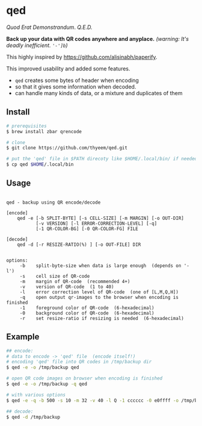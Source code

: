 # qed

_Quod Erat Demonstrandum_. _Q.E.D._

__Back up your data with QR codes anywhere and anyplace.__  _(warning: It's deadly inefficient. `'-']b`)_

This highly inspired by https://github.com/alisinabh/paperify.

This improved usability and added some features.

- `qed` creates some bytes of header when encoding
- so that it gives some information when decoded.
- can handle many kinds of data, or a mixture and duplicates of them



## Install
```sh
# prerequisites
$ brew install zbar qrencode

# clone
$ git clone https://github.com/thyeem/qed.git

# put the 'qed' file in $PATH direcoty like $HOME/.local/bin/ if needed
$ cp qed $HOME/.local/bin

```

## Usage
```plain

qed - backup using QR encode/decode

[encode]
    qed -e [-b SPLIT-BYTE] [-s CELL-SIZE] [-m MARGIN] [-o OUT-DIR]
           [-v VERSION] [-l ERROR-CORRECTION-LEVEL] [-q]
           [-1 QR-COLOR-BG] [-0 QR-COLOR-FG] FILE

[decode]
    qed -d [-r RESIZE-RATIO(%) ] [-o OUT-FILE] DIR


options:
     -b    split-byte-size when data is large enough  (depends on '-l')
     -s    cell size of QR-code
     -m    margin of QR-code  (recommended 4+)
     -v    version of QR-code  (1 to 40)
     -l    error correction level of QR-code  (one of [L,M,Q,H])
     -q    open output qr-images to the browser when encoding is finished
     -1    foreground color of QR-code  (6-hexadecimal)
     -0    background color of QR-code  (6-hexadecimal)
     -r    set resize-ratio if resizing is needed  (6-hexadecimal)

```


## Example
```sh
## encode:
# data to encode -> 'qed' file  (encode itself!)
# encoding 'qed' file into QR codes in /tmp/backup dir
$ qed -e -o /tmp/backup qed

# open QR code images on browser when encoding is finished
$ qed -e -o /tmp/backup -q qed

# with various options
$ qed -e -q -b 500 -s 10 -m 32 -v 40 -l Q -1 cccccc -0 e0ffff -o /tmp/backup qed

## decode:
$ qed -d /tmp/backup

```
